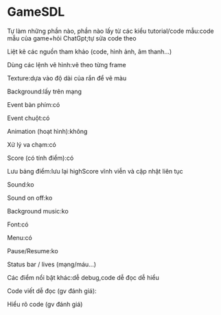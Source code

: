 # GameSDL
Tự làm những phần nào, phần nào lấy từ các kiểu tutorial/code mẫu:code mẫu của game+hỏi ChatGpt;tự sửa code theo 

Liệt kê các nguồn tham khảo (code, hình ảnh, âm thanh...)

Dùng các lệnh vẽ hình:vẽ theo từng frame

Texture:dựa vào độ dài của rắn để vẽ màu

Background:lấy trên mạng

Event bàn phím:có

Event chuột:có

Animation (hoạt hình):không

Xử lý va chạm:có

Score (có tính điểm):có

Lưu bảng điểm:lưu lại highScore vĩnh viễn và cập nhật liên tục 

Sound:ko

Sound on off:ko

Background music:ko

Font:có

Menu:có

Pause/Resume:ko

Status bar / lives (mạng/máu...)

Các điểm nổi bật khác:dễ debug,code dễ đọc dễ hiểu

Code viết dễ đọc (gv đánh giá):

Hiểu rõ code (gv đánh giá)
